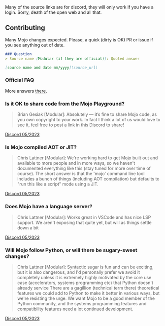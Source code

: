Many of the source links are for discord, they will only work if you have a login. Sorry, death of the open web and all that.

## Contributing

Many Mojo changes expected. Please, a quick (dirty is OK) PR or issue if you see anything out of date.

```markdown
### Question
> Source name [Modular (if they are official)]: Quoted answer

[source name and date mm/yyyy](source_url)
```

### Official FAQ

More answers [there](https://docs.modular.com/mojo/faq.html).

### Is it OK to share code from the Mojo Playground?
> Brian Gesiak [Modular]: Absolutely — it’s fine to share Mojo code, as you own copyright to your work. In fact I think a lot of us would love to see it, feel free to post a link in this Discord to share!

[Discord 05/2023](https://discord.com/channels/1087530497313357884/1103205506186747984/1103320340828004494)

### Is Mojo compiled AOT or JIT?
> Chris Lattner [Modular]: We're working hard to get Mojo built out and available to more people and in more ways, so we haven't documented everything like this (stay tuned for more over time of course).  The short answer is that the 'mojo' command line tool includes a bunch of things (including AOT compilation) but defaults to "run this like a script" mode using a JIT.

[Discord 05/2023](https://discord.com/channels/1087530497313357884/1103203327312924682/1103388838119882824)

### Does Mojo have a language server?
> Chris Lattner [Modular]: Works great in VSCode and has nice LSP support.  We aren't exposing that quite yet, but will as things settle down a bit

[Discord 05/2023](https://discord.com/channels/1087530497313357884/1103530896121942047/1103549234780848228)

### Will Mojo follow Python, or will there be sugary-sweet changes?
> Chris Lattner [Modular]: Syntactic sugar is fun and can be exciting, but it is also dangerous, and I'd personally prefer we avoid it completely unless it is extremely highly motivated by the core use case (accelerators, systems programming etc) that Python doesn't already service
>There are a gagillion (technical term there) theoretical features we could add to Python to make it better in various ways, but we're resisting the urge.  We want Mojo to be a good member of the Python community, and the systems programming features and compatibility features need a lot continued development.

[Discord 05/2023](https://discord.com/channels/1087530497313357884/1103406369895370812/1103411089393324063)

